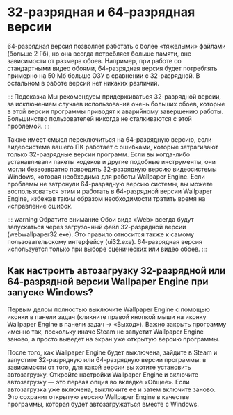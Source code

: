 # 32-разрядная и 64-разрядная версии

64-разрядная версия позволяет работать с более «тяжелыми» файлами (больше 2 Гб), но она всегда потребляет больше памяти, вне зависимости от размера обоев. Например, при работе со стандартными видео обоями, 64-разрядная версия будет потреблять примерно на 50 Мб больше ОЗУ в сравнении с 32-разрядной. В остальном в работе версий нет никаких различий.

::: Подсказка Мы рекомендуем придерживаться 32-разрядной версии, за исключением случаев использования очень больших обоев, которые в этой версии программы приводят к аварийному завершению работы. Большинство пользователей никогда не сталкиваются с этой проблемой.
:::

Также имеет смысл переключиться на 64-разрядную версию, если видеосистема вашего ПК работает с ошибками, которые затрагивают только 32-разрядные версии программ. Если вы когда-либо устанавливали пакеты кодеков и другие подобные инструменты, они могли безвозвратно повредить 32-разрядную версию видеосистемы Windows, которая необходима для работы Wallpaper Engine. Если проблемы не затронули 64-разрядную версию системы, вы можете воспользоваться этим и работать в 64-разрядной версии Wallpaper Engine, избежав таким образом необходимости тратить время на исправление ошибок.

::: warning
Обратите внимание Обои вида «Web» всегда будут запускаться через загрузочный файл 32-разрядной версии (webwallpaper32.exe). Это правило относится также к самому пользовательскому интерфейсу (ui32.exe). 64-разрядная версия используется только при выборе сценических или видео обоев.
:::

## Как настроить автозагрузку 32-разрядной или 64-разрядной версии Wallpaper Engine при запуске Windows?

Первым делом полностью выключите Wallpaper Engine с помощью иконки в панели задач (кликните правой кнопкой мыши на иконку Wallpaper Engine в панели задач -> «Выход»). Важно закрыть программу именно так, поскольку иначе Steam не запустит Wallpaper Engine заново, а просто выведет на экран уже открытую версию программы.

После того, как Wallpaper Engine будет выключена, зайдите в Steam и запустите 32-разрядную или 64-разрядную версии программы: в зависимости от того, для какой версии вы хотите установить автозагрузку. Откройте настройки Wallpaper Engine и включите автозагрузку — это первая опция во вкладке «Общее». Если автозагрузка уже включена, выключите ее и затем включите заново. Это сохранит открытую версию Wallpaper Engine в качестве программы, которая будет автозагружаться вместе с Windows. 